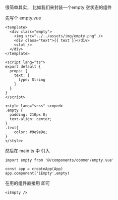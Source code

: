 很简单其实，
比如我们来封装一个empty 空状态的组件


先写个
empty.vue
```
<template>
  <div class="empty">
    <img src="../../assets/img/empty.png" />
    <div class="text">{{ text }}</div>
    <slot />
  </div>
</template>

<script lang="ts">
export default {
  props: {
    text: {
      type: String
    }
  }
}
</script>

<style lang="scss" scoped>
.empty {
  padding: 210px 0;
  text-align: center;
}
.text{
    color: #9e9e9e;
}
</style>

```


然后在 main.ts 中 引入

```
import empty from '@/components/common/empty.vue'

const app = createApp(App)
app.component('iEmpty',empty)
```


在用的组件直接用 即可
```
<iEmpty />

```



